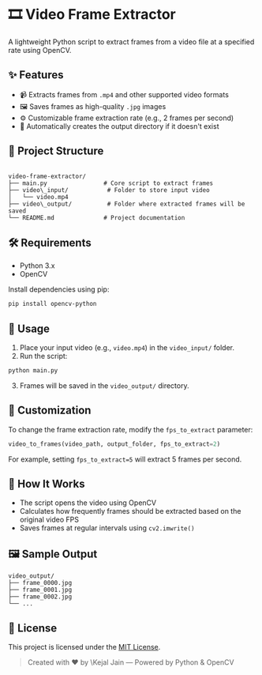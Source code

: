 # 🎞️ Video Frame Extractor  
A lightweight Python script to extract frames from a video file at a specified rate using OpenCV.

## ✨ Features  
- 📹 Extracts frames from `.mp4` and other supported video formats  
- 🖼️ Saves frames as high-quality `.jpg` images  
- ⚙️ Customizable frame extraction rate (e.g., 2 frames per second)  
- 📁 Automatically creates the output directory if it doesn't exist  

## 📂 Project Structure  
```

video-frame-extractor/
├── main.py                # Core script to extract frames
├── video\_input/           # Folder to store input video
│   └── video.mp4
├── video\_output/          # Folder where extracted frames will be saved
└── README.md              # Project documentation

````

## 🛠️ Requirements  
- Python 3.x  
- OpenCV  

Install dependencies using pip:  
```bash
pip install opencv-python
````

## 🚀 Usage

1. Place your input video (e.g., `video.mp4`) in the `video_input/` folder.
2. Run the script:

```bash
python main.py
```

3. Frames will be saved in the `video_output/` directory.

## 🎯 Customization

To change the frame extraction rate, modify the `fps_to_extract` parameter:

```python
video_to_frames(video_path, output_folder, fps_to_extract=2)
```

For example, setting `fps_to_extract=5` will extract 5 frames per second.

## 🧠 How It Works

* The script opens the video using OpenCV
* Calculates how frequently frames should be extracted based on the original video FPS
* Saves frames at regular intervals using `cv2.imwrite()`

## 🖼️ Sample Output

```
video_output/  
├── frame_0000.jpg  
├── frame_0001.jpg  
├── frame_0002.jpg  
└── ...
```

## 📄 License

This project is licensed under the [MIT License](LICENSE).

> Created with ❤️ by \Kejal Jain — Powered by Python & OpenCV

```


